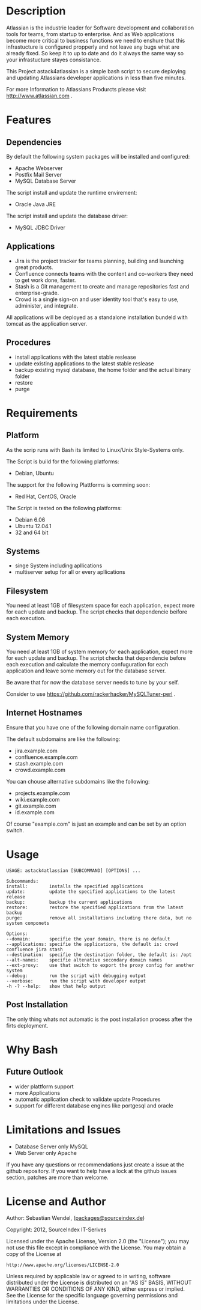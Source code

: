 # Description #

Atlassian is the industrie leader for Software development and collaboration tools for teams, from startup to enterprise. And as Web applications become more critical to business functions we need to enshure that this infrastucture is configured propperly and not leave any bugs what are already fixed. So keep it to up to date and do it always the same way so your infrastucture stayes consistance.

This Project astack4atlassian is a simple bash script to secure deploying and updating Atlassians developer applications in less than five minutes.

For more Information to Atlassians Produrcts please visit http://www.atlassian.com .

# Features #

## Dependencies ##
By default the following system packages will be installed and configured:
* Apache Webserver
* Postfix Mail Server
* MySQL Database Server

The script install and update the runtime envirement:
* Oracle Java JRE

The script install and update the database driver:
* MySQL JDBC Driver

## Applications ##
* Jira is the project tracker for teams planning, building and launching great products.
* Confluence connects teams with the content and co-workers they need to get work done, faster.
* Stash is a Git management to create and manage repositories fast and enterprise-grade.
* Crowd is a single sign-on and user identity tool that's easy to use, administer, and integrate.

All applications will be deployed as a standalone installation bundeld with tomcat as the application server.

## Procedures ##

* install applications with the latest stable reslease
* update existing applications to the latest stable reslease
* backup existing mysql database, the home folder and the actual binary folder
* restore 
* purge

# Requirements #

## Platform ##
As the scrip runs with Bash its limited to Linux/Unix Style-Systems only.

The Script is build for the following platforms:
* Debian, Ubuntu

The support for the following Plattforms is comming soon:
* Red Hat, CentOS, Oracle

The Script is tested on the following platforms:
* Debian 6.06
* Ubuntu 12.04.1
* 32 and 64 bit

## Systems ##

* singe System including apllications 
* multiserver setup for all or every apllications 


## Filesystem ##

You need at least 1GB of filesystem space for each application, expect more for each update and backup. The script checks that dependencie beifore each execution.

## System Memory ##

You need at least 1GB of system memory for each application, expect more for each update and backup. The script checks that dependencie before each execution and calculate the memory confuguration for each application and leave some memory out for the database server. 

Be aware that for now the database server needs to tune by your self. 

Consider to use https://github.com/rackerhacker/MySQLTuner-perl .

## Internet Hostnames ##

Ensure that you have one of the following domain name configuration.

The default subdomains are like the following:
* jira.example.com
* confluence.example.com
* stash.example.com
* crowd.example.com

You can chouse alternative subdomains like the following:
* projects.example.com
* wiki.example.com
* git.example.com
* id.example.com

Of course "example.com" is just an example and can be set by an option switch.

# Usage #

    USAGE: astack4atlassian [SUBCOMMAND] [OPTIONS] ...
    
    Subcommands:
    install:        installs the specified applications
    update:         update the specified applications to the latest release
    backup:         backup the current applications
    restore:        restore the specified applications from the latest backup
    purge:          remove all installations including there data, but no system componets
    
    Options:
    --domain:       specifie the your domain, there is no default
    --applications: specifie the applications, the default is: crowd confluence jira stash
    --destination:  specifie the destination folder, the default is: /opt
    --alt-names:    specifie altenative secondary domain names 
    --ext-proxy:    use that switch to export the proxy config for another system
    --debug:        run the script with debugging output
    --verbose:      run the script with developer output
    -h -? --help:   show that help output

## Post Installation ##

The only thing whats not automatic is the post installation process after the firts deployment.

# Why Bash #

## Future Outlook ##
* wider plattform support
* more Applications
* automatic application check to validate update Procedures
* support for different database engines like portgesql and oracle 

# Limitations and Issues #

* Database Server only MySQL
* Web Server only Apache

If you have any questions or recommendations just create a issue at the github repository.
If you want to help have a lock at the github issues section, patches are more than welcome.

# License and Author #

Author: Sebastian Wendel, (<packages@sourceindex.de>)

Copyright: 2012, SourceIndex IT-Serives

Licensed under the Apache License, Version 2.0 (the "License");
you may not use this file except in compliance with the License.
You may obtain a copy of the License at

    http://www.apache.org/licenses/LICENSE-2.0

Unless required by applicable law or agreed to in writing, software
distributed under the License is distributed on an "AS IS" BASIS,
WITHOUT WARRANTIES OR CONDITIONS OF ANY KIND, either express or implied.
See the License for the specific language governing permissions and
limitations under the License.
